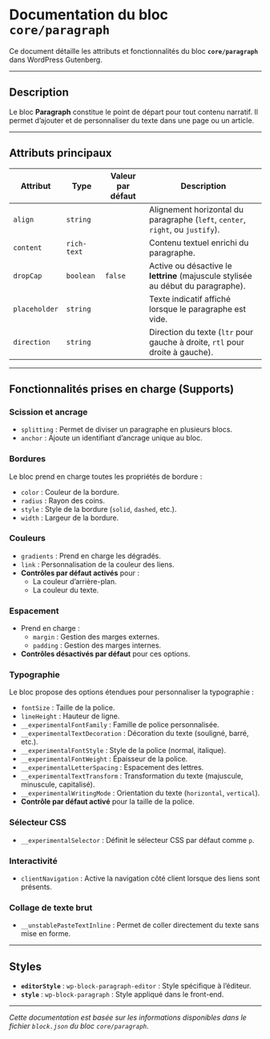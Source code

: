 # Documentation du bloc `core/paragraph`

Ce document détaille les attributs et fonctionnalités du bloc **`core/paragraph`** dans WordPress Gutenberg.

---

## Description

Le bloc **Paragraph** constitue le point de départ pour tout contenu narratif. Il permet d’ajouter et de personnaliser du texte dans une page ou un article.

---

## Attributs principaux

| **Attribut**    | **Type**       | **Valeur par défaut** | **Description**                                                                                  |
|------------------|----------------|-----------------------|--------------------------------------------------------------------------------------------------|
| `align`         | `string`       |                       | Alignement horizontal du paragraphe (`left`, `center`, `right`, ou `justify`).                  |
| `content`       | `rich-text`    |                       | Contenu textuel enrichi du paragraphe.                                                          |
| `dropCap`       | `boolean`      | `false`               | Active ou désactive le **lettrine** (majuscule stylisée au début du paragraphe).                 |
| `placeholder`   | `string`       |                       | Texte indicatif affiché lorsque le paragraphe est vide.                                          |
| `direction`     | `string`       |                       | Direction du texte (`ltr` pour gauche à droite, `rtl` pour droite à gauche).                     |

---

## Fonctionnalités prises en charge (Supports)

### **Scission et ancrage**
- `splitting` : Permet de diviser un paragraphe en plusieurs blocs.
- `anchor` : Ajoute un identifiant d’ancrage unique au bloc.

### **Bordures**
Le bloc prend en charge toutes les propriétés de bordure :
- `color` : Couleur de la bordure.
- `radius` : Rayon des coins.
- `style` : Style de la bordure (`solid`, `dashed`, etc.).
- `width` : Largeur de la bordure.

### **Couleurs**
- `gradients` : Prend en charge les dégradés.
- `link` : Personnalisation de la couleur des liens.
- **Contrôles par défaut activés** pour :
  - La couleur d’arrière-plan.
  - La couleur du texte.

### **Espacement**
- Prend en charge :
  - `margin` : Gestion des marges externes.
  - `padding` : Gestion des marges internes.
- **Contrôles désactivés par défaut** pour ces options.

### **Typographie**
Le bloc propose des options étendues pour personnaliser la typographie :
- `fontSize` : Taille de la police.
- `lineHeight` : Hauteur de ligne.
- `__experimentalFontFamily` : Famille de police personnalisée.
- `__experimentalTextDecoration` : Décoration du texte (souligné, barré, etc.).
- `__experimentalFontStyle` : Style de la police (normal, italique).
- `__experimentalFontWeight` : Épaisseur de la police.
- `__experimentalLetterSpacing` : Espacement des lettres.
- `__experimentalTextTransform` : Transformation du texte (majuscule, minuscule, capitalisé).
- `__experimentalWritingMode` : Orientation du texte (`horizontal`, `vertical`).
- **Contrôle par défaut activé** pour la taille de la police.

### **Sélecteur CSS**
- `__experimentalSelector` : Définit le sélecteur CSS par défaut comme `p`.

### **Interactivité**
- `clientNavigation` : Active la navigation côté client lorsque des liens sont présents.

### **Collage de texte brut**
- `__unstablePasteTextInline` : Permet de coller directement du texte sans mise en forme.

---

## Styles

- **`editorStyle`** : `wp-block-paragraph-editor` : Style spécifique à l’éditeur.
- **`style`** : `wp-block-paragraph` : Style appliqué dans le front-end.

---

*Cette documentation est basée sur les informations disponibles dans le fichier `block.json` du bloc `core/paragraph`.*
